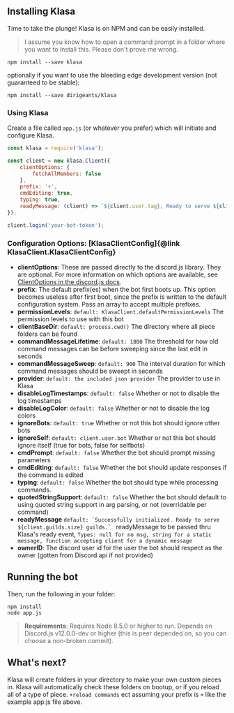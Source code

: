 ## Installing Klasa

Time to take the plunge! Klasa is on NPM and can be easily installed.

> I assume you know how to open a command prompt in a folder where you want to install this. Please don't prove me wrong.

```
npm install --save klasa
```

optionally if you want to use the bleeding edge development version (not guaranteed to be stable):

```
npm install --save dirigeants/klasa
```

### Using Klasa

Create a file called `app.js` (or whatever you prefer) which will initiate and configure Klasa.

```javascript
const klasa = require('klasa');

const client = new klasa.Client({
    clientOptions: {
        fetchAllMembers: false
    },
    prefix: '+',
    cmdEditing: true,
    typing: true,
    readyMessage: (client) => `${client.user.tag}, Ready to serve ${client.guilds.size} guilds and ${client.users.size} users`
});

client.login('your-bot-token');
```

### Configuration Options: [KlasaClientConfig]{@link KlasaClient.KlasaClientConfig}

- **clientOptions**: These are passed directly to the discord.js library. They are optional. For more information on which options are available, see [ClientOptions in the discord.js docs](https://discord.js.org/#/docs/main/master/typedef/ClientOptions).
- **prefix**: The default prefix(es) when the bot first boots up. This option becomes useless after first boot, since the prefix is written to the default configuration system. Pass an array to accept multiple prefixes.
- **permissionLevels**: `default: KlasaClient.defaultPermissionLevels` The permission levels to use with this bot
- **clientBaseDir**: `default: process.cwd()` The directory where all piece folders can be found
- **commandMessageLifetime**: `default: 1800` The threshold for how old command messages can be before sweeping since the last edit in seconds
- **commandMessageSweep**: `default: 900` The interval duration for which command messages should be sweept in seconds
- **provider**: `default: the included json provider` The provider to use in Klasa
- **disableLogTimestamps**: `default: false` Whether or not to disable the log timestamps
- **disableLogColor**: `default: false` Whether or not to disable the log colors
- **ignoreBots**: `default: true` Whether or not this bot should ignore other bots
- **ignoreSelf**: `default: client.user.bot` Whether or not this bot should ignore itself (true for bots, false for selfbots)
- **cmdPrompt**: `default: false` Whether the bot should prompt missing parameters
- **cmdEditing**: `default: false` Whether the bot should update responses if the command is edited
- **typing**: `default: false` Whether the bot should type while processing commands.
- **quotedStringSupport**: `default: false` Whether the bot should default to using quoted string support in arg parsing, or not (overridable per command)
- **readyMessage** ``default: `Successfully initialized. Ready to serve ${client.guilds.size} guilds.` `` readyMessage to be passed thru Klasa's ready event, ``Types: null for no msg, string for a static message, function accepting client for a dynamic message``
- **ownerID**: The discord user id for the user the bot should respect as the owner (gotten from Discord api if not provided)


## Running the bot

Then, run the following in your folder:

```
npm install
node app.js
```

> **Requirements**: Requires Node 8.5.0 or higher to run. Depends on Discord.js v12.0.0-dev or higher (this is peer depended on, so you can choose a non-broken commit).

## What's next?

Klasa will create folders in your directory to make your own custom pieces in. Klasa will automatically check these folders on bootup, or if you reload all of a type of piece. `+reload commands` ect assuming your prefix is `+` like the example app.js file above.
